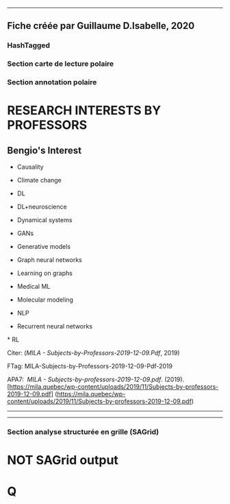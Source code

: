 
----
Fiche créée par Guillaume D.Isabelle, 2020 
---- 

### HashTagged 


### Section carte de lecture polaire
### Section annotation polaire
RESEARCH INTERESTS BY PROFESSORS
================================



Bengio's Interest
-----------------

  

* Causality 

* Climate change 

* DL 

* DL+neuroscience 

* Dynamical systems 

* GANs 

* Generative models 

* Graph neural networks 

* Learning on graphs 

* Medical ML 

* Molecular modeling 

* NLP 

* Recurrent neural networks 

\* RL



Citer: (_MILA - Subjects-by-Professors-2019-12-09.Pdf_, 2019)

FTag: MILA-Subjects-by-Professors-2019-12-09-Pdf-2019

APA7:  _MILA - Subjects-by-professors-2019-12-09.pdf_. (2019). [https://mila.quebec/wp-content/uploads/2019/11/Subjects-by-professors-2019-12-09.pdf] (https://mila.quebec/wp-content/uploads/2019/11/Subjects-by-professors-2019-12-09.pdf)






----

----



### Section analyse structurée en grille (SAGrid)


# NOT SAGrid output

# Q


